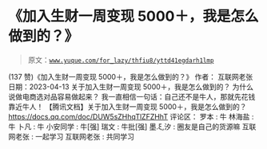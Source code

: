 # 《加入生财一周变现 5000＋，我是怎么做到的？》

> 原文：[`www.yuque.com/for_lazy/thfiu8/yttd41egdarh1lmp`](https://www.yuque.com/for_lazy/thfiu8/yttd41egdarh1lmp)

<ne-h2 id="c3dcb0da" data-lake-id="c3dcb0da"><ne-heading-ext><ne-heading-anchor></ne-heading-anchor><ne-heading-fold></ne-heading-fold></ne-heading-ext><ne-heading-content><ne-text id="ua793e1fe">(137 赞)《加入生财一周变现 5000＋，我是怎么做到的？》</ne-text></ne-heading-content></ne-h2> <ne-p id="u6dc3ba87" data-lake-id="u6dc3ba87"><ne-text id="uf207daa4">作者： 互联网老张</ne-text></ne-p> <ne-p id="u9309dd10" data-lake-id="u9309dd10"><ne-text id="u3f6b93c8">日期：2023-04-13</ne-text></ne-p> <ne-p id="u8a2e2355" data-lake-id="u8a2e2355"><ne-text id="ua97c5332">关于加入生财一周变现 5000＋，我是怎么做到的？</ne-text></ne-p> <ne-p id="u573c1ea4" data-lake-id="u573c1ea4"><ne-text id="ud1a29735">为什么说做电商选对品容易做起来？</ne-text> <ne-text id="ue4c0ebee">我一直相信一句话：自己还不是牛人，那就先花钱靠近牛人！</ne-text></ne-p> <ne-p id="u25909c20" data-lake-id="u25909c20"><ne-text id="u92b6b583">【腾讯文档】关于加入生财一周变现 5000＋，我是怎么做到的？</ne-text> [<ne-text id="udc828935">https://docs.qq.com/doc/DUW5sZHhqTlZFZHhT</ne-text>](https://docs.qq.com/doc/DUW5sZHhqTlZFZHhT)</ne-p> <ne-hole id="u02908cf3" data-lake-id="u02908cf3"><ne-card data-card-name="hr" data-card-type="block" id="DhMOI" data-event-boundary="card"><ne-p id="ucc59086c" data-lake-id="ucc59086c"><ne-text id="ua1687b40">评论区：</ne-text></ne-p> <ne-p id="ud5a193f4" data-lake-id="ud5a193f4"><ne-text id="ua28b3084">罗本 : 牛</ne-text> <ne-text id="ubbba88b8">林海盐 : 牛</ne-text> <ne-text id="u505b87bd">卜凡 : 牛</ne-text> <ne-text id="ue34c1e7d">小安同学 : 牛[强]</ne-text> <ne-text id="u3c49108c">瑞文 : 牛批[强]</ne-text> <ne-text id="u9407825e">墨.ξ,汐 : 圈友是自己的货源嘛</ne-text> <ne-text id="ua9643cc2">互联网老张 : 一起学习</ne-text> <ne-text id="u377e2599">互联网老张 : 共同学习</ne-text></ne-p></ne-card></ne-hole>